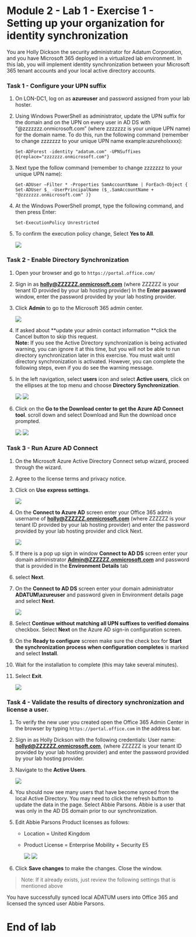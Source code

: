 # Module 2 - Lab 1 - Exercise 1 - Setting up your organization for identity synchronization 

You are Holly Dickson the security administrator for Adatum Corporation, and you have Microsoft 365 deployed in a virtualized lab environment. In this lab, you will implement identity synchronization between your Microsoft 365 tenant accounts and your local active directory accounts.

### Task 1 - Configure your UPN suffix

1.  On LON-DC1, log on as **azureuser** and password assigned from your lab hoster.
1.  Using Windows PowerShell as administrator, update the UPN suffix for the domain and on the UPN on every user in AD DS with “@zzzzzzz.onmicrosoft.com” (where zzzzzzz is your unique UPN name) for the domain name. To do this, run the following command (remember to change zzzzzzz to your unique UPN name example:azureholxxxx):

    	Set-ADForest -identity "adatum.com" -UPNSuffixes @{replace="zzzzzzz.onmicrosoft.com"}  
1.  Next type the follow command (remember to change zzzzzzz to your unique UPN name): 

		Get-ADUser –Filter * -Properties SamAccountName | ForEach-Object { Set-ADUser $_ -UserPrincipalName ($_.SamAccountName + "@zzzzzzz.onmicrosoft.com" )}
1.  At the Windows PowerShell prompt, type the following command, and then press Enter:

		Set-ExecutionPolicy Unrestricted  
1.  To confirm the execution policy change, Select **Yes to All**.

		
	  ![](../Media/29.png)
	
### Task 2 - Enable Directory Synchronization

1.  Open your browser and go to `https://portal.office.com/`   
1.  Sign in as **holly@ZZZZZZ.onmicrosoft.com** (where ZZZZZZ is your tenant ID provided by your lab hosting provider) In the **Enter password** window, enter the password provided by your lab hosting provider.
1.  Click **Admin** to go to the Microsoft 365 admin center.

	![](../Media/30.png)
	
1.  If asked about **update your admin contact information **click the Cancel button to skip this request.  
	**Note:** If you see the Active Directory synchronization is being activated warning, you can ignore it at this time, but you will not be able to run directory synchronization later in this exercise. You must wait until directory synchronization is activated. However, you can complete the following steps, even if you do see the warning message.  
1.  In the left navigation, select **users** icon and select **Active users**, click on the ellipses at the top menu and choose **Directory Synchronization**.

       
      ![](../Media/31.png) 
      ![](../Media/32.png)
1.  Click on the **Go to the Download center to get the Azure AD Connect tool**. scroll down and select Download and Run the download once prompted.

		
	![](../Media/33.png)
	![](../Media/148.png)
	
    
### Task 3 - Run Azure AD Connect

1.	On the Microsoft Azure Active Directory Connect setup wizard, proceed through the wizard. 
1.	Agree to the license terms and privacy notice.
1.	Click on **Use express settings**.

		
	  ![](../Media/34.png)
1.	On the **Connect to Azure AD** screen enter your Office 365 admin username of **holly@ZZZZZZ.onmicrosoft.com** (where ZZZZZZ is your tenant ID provided by your lab hosting provider) and enter the password provided by your lab hosting provider and click Next.  

         
	  ![](../Media/35.png)
1.	If there is a pop up sign in window **Connect to AD DS** screen enter your domain administrator **Admin@ZZZZZZ.onmicrosoft.com** and password that is provided in the **Environment Details** tab 

1.	select **Next**.   
1.	On the **Connect to AD DS** screen enter your domain administrator **ADATUM\azureuser** and password given in Environment details page and select **Next**.

		
	  ![](../Media/36.png)
1.	Select **Continue without matching all UPN suffixes to verified domains** checkbox. Select **Next** on the Azure AD sign-in configuration screen.   
1.	On the **Ready to configure** screen make sure the check box for **Start the synchronization process when configuration completes** is marked and select **Install**.   
1.	Wait for the installation to complete (this may take several minutes).
  
1.  Select **Exit**.
	
    ![](../Media/37.png)
	
### Task 4 - Validate the results of directory synchronization and license a user. 

1.	To verify the new user you created open the Office 365 Admin Center in the browser by typing `https://portal.office.com` in the address bar.  
1.	Sign in as Holly Dickson with the following credentials:  User name: **hollyd@ZZZZZZ.onmicrosoft.com**, (where ZZZZZZ is your tenant ID provided by your lab hosting provider) and enter the password provided by your lab hosting provider.
1.	Navigate to the **Active Users**.  

		
	  ![](../Media/38.png)
1.	You should now see many users that have become synced from the local Active Directory.  You may need to click the refresh button to update the data in the page.  Select Abbie Parsons.  Abbie is a user that was only in the AD DS domain prior to our synchronization. 
1.	Edit Abbie Parsons Product licenses as follows: 
	- Location = United Kingdom
	- Product License = Enterprise Mobility + Security E5

		
	  ![](../Media/39.png)
	  ![](../Media/40.png)
1.	Click **Save changes** to make the changes. Close the window.

 >Note: If it already exists, just review the following settings that is mentioned above

You have successfully synced local ADATUM users into Office 365 and licensed the synced user Abbie Parsons.

# End of lab  

 
